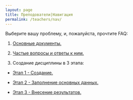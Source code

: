 ```yaml
---
layout: page
title: Преподователи|Навигация
permalink: /teachers/nav/
---
```

Выберите вашу проблему, и, пожалуйста, прочтите FAQ:

 1. <a href="{{ site.url }}/teachers/documents/"> Основные документы.</a> 

 2. <a href="{{ site.url }}/teachers/faq/"> Частые вопросы и ответы к ним.</a> 

 3. Создание дисциплины в 3 этапа: 
 
+ <a href="{{ site.url }}/teachers/1/"> Этап 1 - Создание.</a>
- <a href="{{ site.url }}/teachers/2/"> Этап 2 - Заполнение основных данных. </a>
+ <a href="{{ site.url }}/teachers/3/"> Этап 3 - Внесение результатов. </a>

